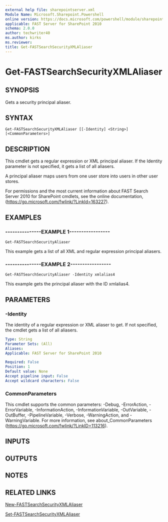 ```yaml
---
external help file: sharepointserver.xml
Module Name: Microsoft.Sharepoint.Powershell
online version: https://docs.microsoft.com/powershell/module/sharepoint-server/get-fastsearchsecurityxmlaliaser
applicable: FAST Server for SharePoint 2010
schema: 2.0.0
author: techwriter40
ms.author: kirks
ms.reviewer:
title: Get-FASTSearchSecurityXMLAliaser
---
```


# Get-FASTSearchSecurityXMLAliaser

## SYNOPSIS
Gets a security principal aliaser.

## SYNTAX

```
Get-FASTSearchSecurityXMLAliaser [[-Identity] <String>] [<CommonParameters>]
```

## DESCRIPTION
This cmdlet gets a regular expression or XML principal aliaser.
If the Identity parameter is not specified, it gets a list of all aliasers.

A principal aliaser maps users from one user store into users in other user stores.

For permissions and the most current information about FAST Search Server 2010 for SharePoint cmdlets, see the online documentation, (https://go.microsoft.com/fwlink/?LinkId=163227).

## EXAMPLES

### ---------------EXAMPLE 1-----------------
```
Get-FASTSearchSecurityAliaser
```

This example gets a list of all XML and regular expression principal aliasers.

### ---------------EXAMPLE 2-----------------
```
Get-FASTSearchSecurityAliaser -Identity xmlalias4
```

This example gets the principal aliaser with the ID xmlalias4.

## PARAMETERS

### -Identity
The identity of a regular expression or XML aliaser to get.
If not specified, the cmdlet gets a list of all aliasers.

```yaml
Type: String
Parameter Sets: (All)
Aliases: 
Applicable: FAST Server for SharePoint 2010

Required: False
Position: 1
Default value: None
Accept pipeline input: False
Accept wildcard characters: False
```

### CommonParameters
This cmdlet supports the common parameters: -Debug, -ErrorAction, -ErrorVariable, -InformationAction, -InformationVariable, -OutVariable, -OutBuffer, -PipelineVariable, -Verbose, -WarningAction, and -WarningVariable. For more information, see about_CommonParameters (https://go.microsoft.com/fwlink/?LinkID=113216).

## INPUTS

## OUTPUTS

## NOTES

## RELATED LINKS

[New-FASTSearchSecurityXMLAliaser](New-FASTSearchSecurityXMLAliaser.md)

[Set-FASTSearchSecurityXMLAliaser](Set-FASTSearchSecurityXMLAliaser.md)

